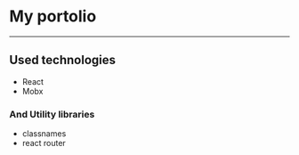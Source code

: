 # My portolio

_________________________________

## Used technologies
* React
* Mobx

### And Utility libraries
* classnames
* react router
